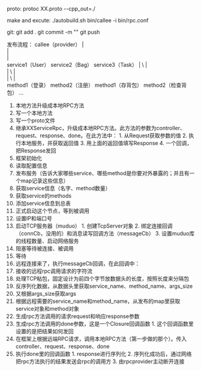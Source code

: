 proto:
protoc XX.proto --cpp_out=./

make and excute:
./autobuild.sh
bin/callee -i bin/rpc.conf

git:
git add .
git commit -m ""
git push

发布流程：
callee（provider）
   |              \
   |                    \
   |                          \
service1（User）                 service2（Bag）                   service3（Task） 
   |       \                            |      \
   |           \                        |        \
   |              \                     |          \
method1（登录） method2（注册）   method1（存背包）   method2（检查背包）  ...
1. 本地方法升级成本地RPC方法
  1. 写一个本地方法
  2. 写一个proto文件
  3. 继承XXServiceRpc，升级成本地RPC方法。此方法的参数为controller、request、response、done。在此方法中：
    1. 从Request获取参数的值
    2. 执行本地服务，并获取返回值
    3. 用上面的返回值填写Response
    4. 一个回调，把Response发回
2. 框架初始化
  1. 读取配置信息
3. 发布服务（告诉大家哪些service、哪些method是你要对外暴露的；并且有一个map记录这些信息）
  1. 获取service信息（名字、method数量）
  2. 获取service的methods
  3. 添加service信息到总表
4. 正式启动这个节点，等到被调用
  1. 设置IP和端口号
  2. 启动TCP服务器（muduo）
    1. 创建TcpServer对象
    2. 绑定连接回调（connCb，没用的）和消息读写回调方法（messageCb）
    3. 设置muduo库的线程数量、启动网络服务
  3. 阻塞等待被连接、被调用
5. 等待
6. 远程连接来了，执行messageCb回调，在此回调中：
  1. 接收的远程rpc调用请求的字符流
  2. 处理TCP粘包，固定设计为前四个字节放数据头的长度，按照长度来分隔包
  3. 反序列化数据，从数据头里获取service_name、method_name、args_size
  4. 又根据args_size获取args
  5. 根据远程需要的service_name和method_name，从发布的map里获取service对象和method对象
  6. 生成rpc方法调用的请求request和响应response参数
  7. 生成rpc方法调用的done参数，这是一个Closure回调函数
    1. 这个回调函数里设置的是把结果如何发回
  8. 在框架上根据远端RPC请求，调用本地RPC方法（第一步做的那个）。传入controller、request、response、done
  9. 执行done里的回调函数
    1. response进行序列化
    2. 序列化成功后，通过网络把rpc方法执行的结果发送会rpc的调用方
    3. 由rpcprovider主动断开连接